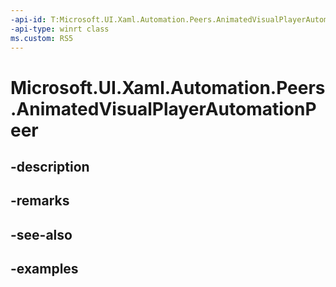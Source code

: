 ```yaml
---
-api-id: T:Microsoft.UI.Xaml.Automation.Peers.AnimatedVisualPlayerAutomationPeer
-api-type: winrt class
ms.custom: RS5
---
```


<!-- Class syntax.
public class AnimatedVisualPlayerAutomationPeer : FrameworkElementAutomationPeer, FrameworkElementAutomationPeer
-->

# Microsoft.UI.Xaml.Automation.Peers.AnimatedVisualPlayerAutomationPeer

## -description

## -remarks

## -see-also

## -examples


